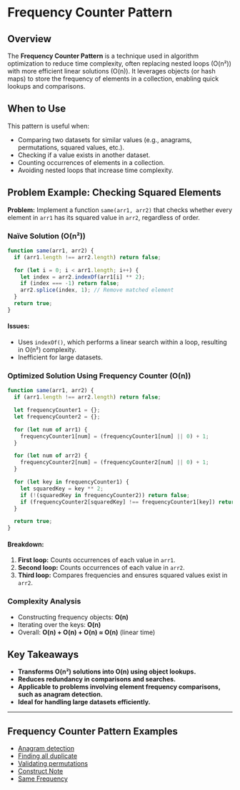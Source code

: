 # Frequency Counter Pattern

## Overview

The **Frequency Counter Pattern** is a technique used in algorithm optimization to reduce time complexity, often replacing nested loops (O(n²)) with more efficient linear solutions (O(n)). It leverages objects (or hash maps) to store the frequency of elements in a collection, enabling quick lookups and comparisons.

## When to Use

This pattern is useful when:

- Comparing two datasets for similar values (e.g., anagrams, permutations, squared values, etc.).
- Checking if a value exists in another dataset.
- Counting occurrences of elements in a collection.
- Avoiding nested loops that increase time complexity.

## Problem Example: Checking Squared Elements

**Problem:** Implement a function `same(arr1, arr2)` that checks whether every element in `arr1` has its squared value in `arr2`, regardless of order.

### Naïve Solution (O(n²))

```js
function same(arr1, arr2) {
  if (arr1.length !== arr2.length) return false;

  for (let i = 0; i < arr1.length; i++) {
    let index = arr2.indexOf(arr1[i] ** 2);
    if (index === -1) return false;
    arr2.splice(index, 1); // Remove matched element
  }
  return true;
}
```

#### Issues:

- Uses `indexOf()`, which performs a linear search within a loop, resulting in O(n²) complexity.
- Inefficient for large datasets.

### Optimized Solution Using Frequency Counter (O(n))

```js
function same(arr1, arr2) {
  if (arr1.length !== arr2.length) return false;

  let frequencyCounter1 = {};
  let frequencyCounter2 = {};

  for (let num of arr1) {
    frequencyCounter1[num] = (frequencyCounter1[num] || 0) + 1;
  }

  for (let num of arr2) {
    frequencyCounter2[num] = (frequencyCounter2[num] || 0) + 1;
  }

  for (let key in frequencyCounter1) {
    let squaredKey = key ** 2;
    if (!(squaredKey in frequencyCounter2)) return false;
    if (frequencyCounter2[squaredKey] !== frequencyCounter1[key]) return false;
  }

  return true;
}
```

#### Breakdown:

1. **First loop:** Counts occurrences of each value in `arr1`.
2. **Second loop:** Counts occurrences of each value in `arr2`.
3. **Third loop:** Compares frequencies and ensures squared values exist in `arr2`.

### Complexity Analysis

- Constructing frequency objects: **O(n)**
- Iterating over the keys: **O(n)**
- Overall: **O(n) + O(n) + O(n) ≈ O(n)** (linear time)

## Key Takeaways

- **Transforms O(n²) solutions into O(n) using object lookups.**
- **Reduces redundancy in comparisons and searches.**
- **Applicable to problems involving element frequency comparisons, such as anagram detection.**
- **Ideal for handling large datasets efficiently.**

---

## Frequency Counter Pattern Examples

- [Anagram detection](./Code/anagram.js)
- [Finding all duplicate](./Code/findAllDuplicates.js)
- [Validating permutations]()
- [Construct Note](./Code/constructNote.js)
- [Same Frequency](./Code/same_frequency.js)
